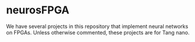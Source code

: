 # neurosFPGA
We have several projects in this repository that implement neural networks on FPGAs.
Unless otherwise commented, these projects are for Tang nano.
